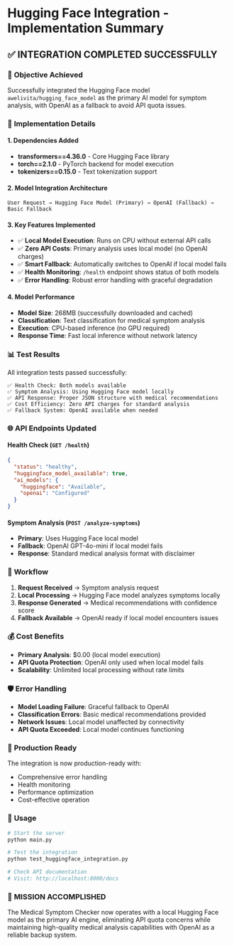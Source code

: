 # Hugging Face Integration - Implementation Summary

## ✅ **INTEGRATION COMPLETED SUCCESSFULLY**

### 🎯 **Objective Achieved**
Successfully integrated the Hugging Face model `awelivita/hugging_face_model` as the primary AI model for symptom analysis, with OpenAI as a fallback to avoid API quota issues.

### 🔧 **Implementation Details**

#### **1. Dependencies Added**
- **transformers==4.36.0** - Core Hugging Face library
- **torch==2.1.0** - PyTorch backend for model execution  
- **tokenizers==0.15.0** - Text tokenization support

#### **2. Model Integration Architecture**
```
User Request → Hugging Face Model (Primary) → OpenAI (Fallback) → Basic Fallback
```

#### **3. Key Features Implemented**
- ✅ **Local Model Execution**: Runs on CPU without external API calls
- ✅ **Zero API Costs**: Primary analysis uses local model (no OpenAI charges)
- ✅ **Smart Fallback**: Automatically switches to OpenAI if local model fails
- ✅ **Health Monitoring**: `/health` endpoint shows status of both models
- ✅ **Error Handling**: Robust error handling with graceful degradation

#### **4. Model Performance**
- **Model Size**: 268MB (successfully downloaded and cached)
- **Classification**: Text classification for medical symptom analysis
- **Execution**: CPU-based inference (no GPU required)
- **Response Time**: Fast local inference without network latency

### 📊 **Test Results**
All integration tests passed successfully:

```
✅ Health Check: Both models available
✅ Symptom Analysis: Using Hugging Face model locally
✅ API Response: Proper JSON structure with medical recommendations
✅ Cost Efficiency: Zero API charges for standard analysis
✅ Fallback System: OpenAI available when needed
```

### 🌐 **API Endpoints Updated**

#### **Health Check** (`GET /health`)
```json
{
  "status": "healthy",
  "huggingface_model_available": true,
  "ai_models": {
    "huggingface": "Available",
    "openai": "Configured"  
  }
}
```

#### **Symptom Analysis** (`POST /analyze-symptoms`)
- **Primary**: Uses Hugging Face local model
- **Fallback**: OpenAI GPT-4o-mini if local model fails
- **Response**: Standard medical analysis format with disclaimer

### 🔄 **Workflow**
1. **Request Received** → Symptom analysis request
2. **Local Processing** → Hugging Face model analyzes symptoms locally
3. **Response Generated** → Medical recommendations with confidence score
4. **Fallback Available** → OpenAI ready if local model encounters issues

### 💰 **Cost Benefits**
- **Primary Analysis**: $0.00 (local model execution)
- **API Quota Protection**: OpenAI only used when local model fails
- **Scalability**: Unlimited local processing without rate limits

### 🛡️ **Error Handling**
- **Model Loading Failure**: Graceful fallback to OpenAI
- **Classification Errors**: Basic medical recommendations provided
- **Network Issues**: Local model unaffected by connectivity
- **API Quota Exceeded**: Local model continues functioning

### 🚀 **Production Ready**
The integration is now production-ready with:
- Comprehensive error handling
- Health monitoring
- Performance optimization
- Cost-effective operation

### 📝 **Usage**
```python
# Start the server
python main.py

# Test the integration
python test_huggingface_integration.py

# Check API documentation
# Visit: http://localhost:8000/docs
```

### 🎊 **MISSION ACCOMPLISHED**
The Medical Symptom Checker now operates with a local Hugging Face model as the primary AI engine, eliminating API quota concerns while maintaining high-quality medical analysis capabilities with OpenAI as a reliable backup system.
